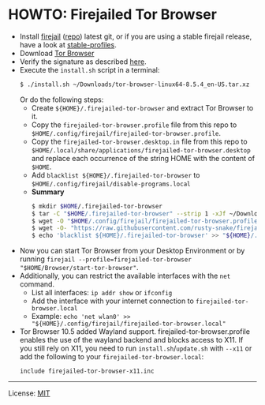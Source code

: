 # HOWTO: Firejailed Tor Browser

  * Install [firejail](https://firejail.wordpress.com/) ([repo](https://github.com/netblue30/firejail)) latest git, or if you are using a stable firejail release,
    have a look at [stable-profiles](stable-profiles).
  * Download [Tor Browser](https://www.torproject.org/download/)
  * Verify the signature as described [here](https://support.torproject.org/#how-to-verify-signature).
  * Execute the `install.sh` script in a terminal:
    ```bash
    $ ./install.sh ~/Downloads/tor-browser-linux64-8.5.4_en-US.tar.xz
    ```
    Or do the following steps:
    * Create `${HOME}/.firejailed-tor-browser` and extract Tor Browser to it.
    * Copy the `firejailed-tor-browser.profile` file from this repo to `$HOME/.config/firejail/firejailed-tor-browser.profile`.
    * Copy the `firejailed-tor-browser.desktop.in` file from this repo to `$HOME/.local/share/applications/firejailed-tor-browser.desktop` and replace each occurrence of the string HOME with the content of `$HOME`.
    * Add `blacklist ${HOME}/.firejailed-tor-browser` to `$HOME/.config/firejail/disable-programs.local`
    * **Summary**
      ```bash
      $ mkdir $HOME/.firejailed-tor-browser
      $ tar -C "$HOME/.firejailed-tor-browser" --strip 1 -xJf ~/Downloads/tor-browser-linux64-8.5.4_en-US.tar.xz
      $ wget -O "$HOME/.config/firejail/firejailed-tor-browser.profile" "https://raw.githubusercontent.com/rusty-snake/firejailed-tor-browser/master/firejailed-tor-browser.profile"
      $ wget -O- "https://raw.githubusercontent.com/rusty-snake/firejailed-tor-browser/master/firejailed-tor-browser.desktop.in" | sed "s;HOME;$HOME;g" > "$HOME/.local/share/applications/firejailed-tor-browser.desktop"
      $ echo 'blacklist ${HOME}/.firejailed-tor-browser' >> "${HOME}/.config/firejail/disbale-programs.local"
      ```
  * Now you can start Tor Browser from your Desktop Environment or by running `firejail --profile=firejailed-tor-browser "$HOME/Browser/start-tor-browser"`.
  * Additionally, you can restrict the available interfaces with the `net` command.
    * List all interfaces: `ip addr show` or `ifconfig`
    * Add the interface with your internet connection to `firejailed-tor-browser.local`
    * Example: `echo 'net wlan0' >> "${HOME}/.config/firejail/firejailed-tor-browser.local"`
  * Tor Browser 10.5 added Wayland support. firejailed-tor-browser.profile enables the use of the wayland backend and blocks access to X11.
    If you still rely on X11, you need to run `install.sh`/`update.sh` with `--x11` or add the following to your `firejailed-tor-browser.local`:
    ```
    include firejailed-tor-browser-x11.inc
    ```

--------------------

License: [MIT](LICENSE)
